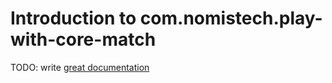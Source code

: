 # Introduction to com.nomistech.play-with-core-match

TODO: write [great documentation](http://jacobian.org/writing/what-to-write/)
